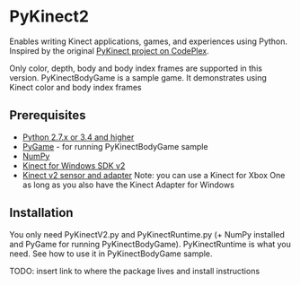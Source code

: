 # PyKinect2

Enables writing Kinect applications, games, and experiences using Python.  Inspired by the original [PyKinect project on CodePlex](http://pytools.codeplex.com/wikipage?title=PyKinect).

Only color, depth, body and body index frames are supported in this version. 
PyKinectBodyGame is a sample game. It demonstrates using Kinect color and body index frames 

## Prerequisites
* [Python 2.7.x or 3.4 and higher](https://www.python.org/)  
* [PyGame](http://www.pygame.org) - for running PyKinectBodyGame sample 
* [NumPy](http://www.numpy.org/) 
* [Kinect for Windows SDK v2](http://aka.ms/k4wv2sdk)
* [Kinect v2 sensor and adapter](http://aka.ms/k4wv2purchase) Note:  you can use a Kinect for Xbox One as long as you also have the Kinect Adapter for Windows

## Installation
You only need PyKinectV2.py and PyKinectRuntime.py (+ NumPy installed and PyGame for running PyKinectBodyGame). PyKinectRuntime is what you need. See how to use it in PyKinectBodyGame sample.

TODO:  insert link to where the package lives and install instructions 

